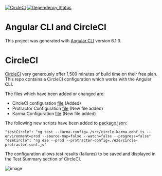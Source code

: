[![CircleCI](https://circleci.com/gh/CharlesSuttie/angular-cli-circle.svg?style=shield)](https://circleci.com/gh/CharlesSuttie/angular-cli-circle)
[![Dependency Status](https://david-dm.org/CharlesSuttie/angular-cli-circle.svg)](https://david-dm.org/CharlesSuttie/angular-cli-circle)

# Angular CLI and CircleCI

This project was generated with [Angular CLI](https://github.com/angular/angular-cli) version 6.1.3.

# CircleCI

[CircleCI](https://circleci.com) very generously offer 1,500 minutes of build time on their free plan. 
This repo contains a CircleCI configuration which works with the Angular CLI.

The files which have been added or changed are:

* CircleCI configuration [file](.circleci/config.yml) (Added)
* Protractor Configuration [file](e2e/circle-protractor.conf.js) (New file added)
* Karma Configuration [file](src/circle-karma.conf.ts) (New file added)

The following new scripts have been added to [package.json](package.json):

```
"testCircle": "ng test --karma-config=./src/circle-karma.conf.ts --environment=prod --source-map=false --watch=false --progress=false"
"e2eCircle": "ng e2e --prod --protractor-config=./e2e/circle-protractor.conf.js"
```

The configuration allows test results (failures) to be saved and displayed in the Test Summary section of CircleCI.

![image](https://user-images.githubusercontent.com/18062238/38765216-cf984208-4000-11e8-8879-3fe23dafa09b.png)
